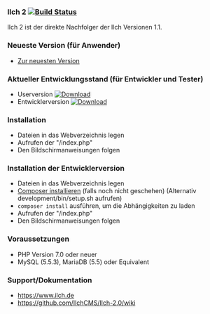 ### Ilch 2 [![Build Status](https://travis-ci.com/IlchCMS/Ilch-2.0.png?branch=master)](https://travis-ci.com/IlchCMS/Ilch-2.0)
Ilch 2 ist der direkte Nachfolger der Ilch Versionen 1.1. 

### Neueste Version (für Anwender)
- [Zur neuesten Version](https://github.com/IlchCMS/Ilch-2.0/releases/latest)

### Aktueller Entwicklungsstand (für Entwickler und Tester)
- Userversion [![Download](http://ilch2.de/downloads/download-ilch.png)](http://www.ilch.de/ilch2/versions/master.zip)
- Entwicklerversion [![Download](http://ilch2.de/downloads/download-ilch.png)](https://github.com/IlchCMS/Ilch-2.0/archive/master.zip)

### Installation
- Dateien in das Webverzeichnis legen
- Aufrufen der "/index.php"
- Den Bildschirmanweisungen folgen

### Installation der Entwicklerversion
- Dateien in das Webverzeichnis legen
- [Composer installieren](https://getcomposer.org/download/) (falls noch nicht geschehen) (Alternativ development/bin/setup.sh aufrufen)
- `composer install` ausführen, um die Abhängigkeiten zu laden
- Aufrufen der "/index.php"
- Den Bildschirmanweisungen folgen

### Voraussetzungen
- PHP Version 7.0 oder neuer
- MySQL (5.5.3), MariaDB (5.5) oder Equivalent

### Support/Dokumentation
- https://www.ilch.de
- https://github.com/IlchCMS/Ilch-2.0/wiki

